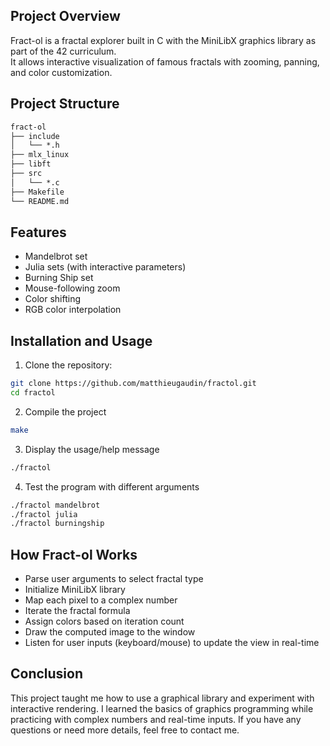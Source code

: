 ## Project Overview

Fract-ol is a fractal explorer built in C with the MiniLibX graphics library as part of the 42 curriculum.  
It allows interactive visualization of famous fractals with zooming, panning, and color customization.


## Project Structure

```md
fract-ol
├── include
│   └── *.h
├── mlx_linux
├── libft
├── src
│   └── *.c
├── Makefile
└── README.md
```


## Features

- Mandelbrot set
- Julia sets (with interactive parameters)
- Burning Ship set
- Mouse-following zoom
- Color shifting
- RGB color interpolation


## Installation and Usage

1. Clone the repository:
```bash
git clone https://github.com/matthieugaudin/fractol.git
cd fractol
```
2. Compile the project
```bash
make
```
3. Display the usage/help message
```bash
./fractol
```
4. Test the program with different arguments
```bash
./fractol mandelbrot
./fractol julia
./fractol burningship
```


## How Fract-ol Works

- Parse user arguments to select fractal type
- Initialize MiniLibX library
- Map each pixel to a complex number
- Iterate the fractal formula
- Assign colors based on iteration count
- Draw the computed image to the window
- Listen for user inputs (keyboard/mouse) to update the view in real-time


## Conclusion

This project taught me how to use a graphical library and experiment with interactive rendering.
I learned the basics of graphics programming while practicing with complex numbers and real-time inputs.
If you have any questions or need more details, feel free to contact me.
